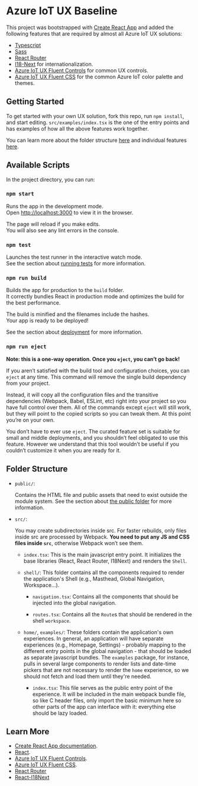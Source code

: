 # Azure IoT UX Baseline

This project was bootstrapped with [Create React App](https://github.com/facebook/create-react-app) and added the following features that are required by almost all Azure IoT UX solutions:

- [Typescript](https://www.typescriptlang.org/)
- [Sass](https://sass-lang.com/)
- [React Router](https://reacttraining.com/react-router/web/guides/quick-start)
- [I18-Next](https://react.i18next.com) for internationalization.
- [Azure IoT UX Fluent Controls](https://github.com/Azure/iot-ux-fluent-controls) for common UX controls.
- [Azure IoT UX Fluent CSS](https://github.com/Azure/iot-ux-fluent-css) for the common Azure IoT color palette and themes.

## Getting Started

To get started with your own UX solution, fork this repo, run `npm install`, and start editing. `src/examples/index.tsx` is the one of the entry points and has examples of how all the above features work together.

You can learn more about the folder structure [here](#folder-structure) and individual features [here](#learn-more).

## Available Scripts

In the project directory, you can run:

### `npm start`

Runs the app in the development mode.<br>
Open [http://localhost:3000](http://localhost:3000) to view it in the browser.

The page will reload if you make edits.<br>
You will also see any lint errors in the console.

### `npm test`

Launches the test runner in the interactive watch mode.<br>
See the section about [running tests](https://facebook.github.io/create-react-app/docs/running-tests) for more information.

### `npm run build`

Builds the app for production to the `build` folder.<br>
It correctly bundles React in production mode and optimizes the build for the best performance.

The build is minified and the filenames include the hashes.<br>
Your app is ready to be deployed!

See the section about [deployment](https://facebook.github.io/create-react-app/docs/deployment) for more information.

### `npm run eject`

**Note: this is a one-way operation. Once you `eject`, you can’t go back!**

If you aren’t satisfied with the build tool and configuration choices, you can `eject` at any time. This command will remove the single build dependency from your project.

Instead, it will copy all the configuration files and the transitive dependencies (Webpack, Babel, ESLint, etc) right into your project so you have full control over them. All of the commands except `eject` will still work, but they will point to the copied scripts so you can tweak them. At this point you’re on your own.

You don’t have to ever use `eject`. The curated feature set is suitable for small and middle deployments, and you shouldn’t feel obligated to use this feature. However we understand that this tool wouldn’t be useful if you couldn’t customize it when you are ready for it.

## Folder Structure
- `public/`: 
    
    Contains the HTML file and public assets that need to exist outside the module system. See the section about [the public folder](https://facebook.github.io/create-react-app/docs/using-the-public-folder) for more information.

- `src/`: 

    You may create subdirectories inside src. For faster rebuilds, only files inside src are processed by Webpack. **You need to put any JS and CSS files inside `src`**, otherwise Webpack won’t see them.

    - `index.tsx`: This is the main javascript entry point. It initializes the base libraries (React, React Router, I18Next) and renders the `Shell`.

    - `shell/`: This folder contains all the components required to render the application's Shell (e.g., Masthead, Global Navigation, Workspace...). 

        - `navigation.tsx`: Contains all the components that should be injected into the global navigation.

        - `routes.tsx`: Contains all the `Route`s that should be rendered in the shell `workspace`. 
    
    - `home/`, `examples/`: These folders contain the application's own experiences. In general, an  application will have separate experiences (e.g., Homepage, Settings) - probably mapping to the different entry points in the global navigation - that should be loaded as separate javascript bundles. The `examples` package, for instance, pulls in several large components to render lists and date-time pickers that are not necessary to render the `home` experience, so we should not fetch and load them until they're needed.

        - `index.tsx`: This file serves as the public entry point of the experience. It will be included in the main webpack bundle file, so like C header files, only import the basic minimum here so other parts of the app can interface with it: everything else should be lazy loaded.


## Learn More

- [Create React App documentation](https://facebook.github.io/create-react-app/docs/getting-started).
- [React](https://reactjs.org/).
- [Azure IoT UX Fluent Controls](https://aka.ms/iotfluentcontrols).
- [Azure IoT UX Fluent CSS](https://github.com/Azure/iot-ux-fluent-css).
- [React Router](https://reacttraining.com/react-router/web/guides/quick-start)
- [React-I18Next](https://react.i18next.com/)
